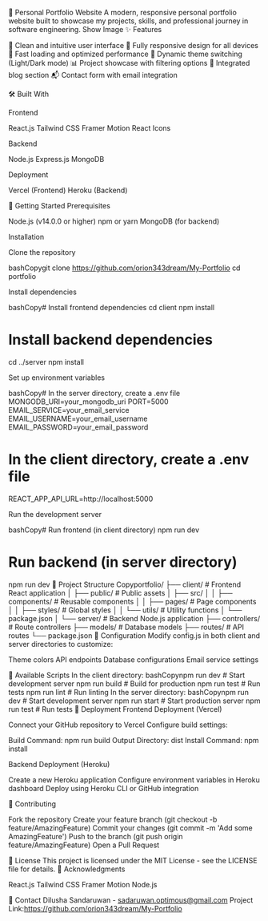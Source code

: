 🌟 Personal Portfolio Website
A modern, responsive personal portfolio website built to showcase my projects, skills, and professional journey in software engineering.
Show Image
✨ Features

🎯 Clean and intuitive user interface
📱 Fully responsive design for all devices
🚀 Fast loading and optimized performance
🎨 Dynamic theme switching (Light/Dark mode)
📊 Project showcase with filtering options
📝 Integrated blog section
📬 Contact form with email integration

🛠️ Built With

Frontend

React.js
Tailwind CSS
Framer Motion
React Icons


Backend

Node.js
Express.js
MongoDB


Deployment

Vercel (Frontend)
Heroku (Backend)



🚀 Getting Started
Prerequisites

Node.js (v14.0.0 or higher)
npm or yarn
MongoDB (for backend)

Installation

Clone the repository

bashCopygit clone https://github.com/orion343dream/My-Portfolio
cd portfolio

Install dependencies

bashCopy# Install frontend dependencies
cd client
npm install

# Install backend dependencies
cd ../server
npm install

Set up environment variables

bashCopy# In the server directory, create a .env file
MONGODB_URI=your_mongodb_uri
PORT=5000
EMAIL_SERVICE=your_email_service
EMAIL_USERNAME=your_email_username
EMAIL_PASSWORD=your_email_password

# In the client directory, create a .env file
REACT_APP_API_URL=http://localhost:5000

Run the development server

bashCopy# Run frontend (in client directory)
npm run dev

# Run backend (in server directory)
npm run dev
📁 Project Structure
Copyportfolio/
├── client/                # Frontend React application
│   ├── public/           # Public assets
│   ├── src/
│   │   ├── components/   # Reusable components
│   │   ├── pages/        # Page components
│   │   ├── styles/       # Global styles
│   │   └── utils/        # Utility functions
│   └── package.json
│
└── server/               # Backend Node.js application
    ├── controllers/      # Route controllers
    ├── models/          # Database models
    ├── routes/          # API routes
    └── package.json
🔧 Configuration
Modify config.js in both client and server directories to customize:

Theme colors
API endpoints
Database configurations
Email service settings

📝 Available Scripts
In the client directory:
bashCopynpm run dev          # Start development server
npm run build        # Build for production
npm run test         # Run tests
npm run lint         # Run linting
In the server directory:
bashCopynpm run dev          # Start development server
npm run start        # Start production server
npm run test         # Run tests
🚀 Deployment
Frontend Deployment (Vercel)

Connect your GitHub repository to Vercel
Configure build settings:

Build Command: npm run build
Output Directory: dist
Install Command: npm install



Backend Deployment (Heroku)

Create a new Heroku application
Configure environment variables in Heroku dashboard
Deploy using Heroku CLI or GitHub integration

🤝 Contributing

Fork the repository
Create your feature branch (git checkout -b feature/AmazingFeature)
Commit your changes (git commit -m 'Add some AmazingFeature')
Push to the branch (git push origin feature/AmazingFeature)
Open a Pull Request

📜 License
This project is licensed under the MIT License - see the LICENSE file for details.
👏 Acknowledgments

React.js
Tailwind CSS
Framer Motion
Node.js

📧 Contact
Dilusha Sandaruwan - sadaruwan.optimous@gmail.com
Project Link:https://github.com/orion343dream/My-Portfolio
